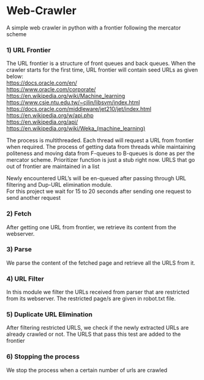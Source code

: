 # Web-Crawler
A simple web crawler in python with a frontier following the mercator scheme


### 1)	URL Frontier 
The URL frontier is a structure of front queues and back queues. When the crawler starts for the first time, URL frontier will contain seed URLs as given below: \
https://docs.oracle.com/en/ \
https://www.oracle.com/corporate/ \
https://en.wikipedia.org/wiki/Machine_learning \
https://www.csie.ntu.edu.tw/~cjlin/libsvm/index.html \
https://docs.oracle.com/middleware/jet210/jet/index.html \
https://en.wikipedia.org/w/api.php \
https://en.wikipedia.org/api/ \
https://en.wikipedia.org/wiki/Weka_(machine_learning) 

The process is multithreaded. Each thread will request a URL from frontier when required. The process of getting data from threads while maintaining politeness and moving data from F-queues to B-queues is done as per the mercator scheme. Prioritizer function is just a stub right now. 
URLS that go out of frontier are maintained in a list 

Newly encountered URL’s will be en-queued after passing through URL filtering and Dup-URL elimination module.  
For this project we wait for 15 to 20 seconds after sending one request to send another request


### 2)	Fetch 
After getting one URL from frontier, we retrieve its content from the webserver. 

### 3)	Parse 
We parse the content of the fetched page and retrieve all the URLS from it. 

### 4)	URL Filter 
In this module we filter the URLs received from parser that are restricted from its webserver. The restricted page/s are given in robot.txt file. 

### 5)	Duplicate URL Elimination  
After filtering restricted URLS, we check if the newly extracted URLs are already crawled or not. The URLS that pass this test are added to the frontier 

### 6)	Stopping the process 
We stop the process when a certain number of urls are crawled
